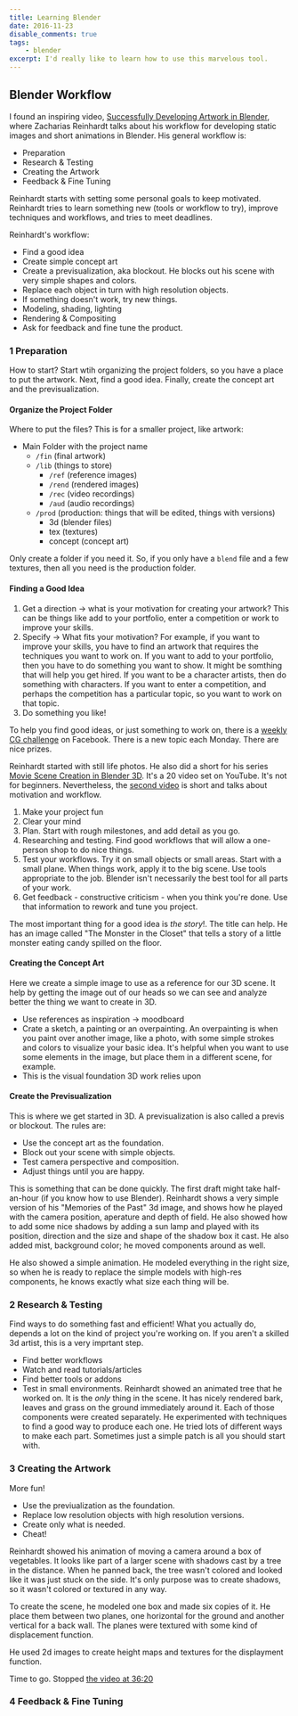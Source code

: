 ```yaml
---
title: Learning Blender
date: 2016-11-23
disable_comments: true
tags:
    - blender
excerpt: I'd really like to learn how to use this marvelous tool.
---
```


## Blender Workflow
I found an inspiring video, [Successfully Developing Artwork in Blender](https://www.youtube.com/watch?v=TEl8Z-Gemro), where Zacharias Reinhardt talks about his workflow for developing static images and short animations in Blender. His general workflow is:

- Preparation
- Research & Testing
- Creating the Artwork
- Feedback & Fine Tuning

Reinhardt starts with setting some personal goals to keep motivated. Reinhardt tries to learn something new (tools or workflow to try), improve techniques and workflows, and tries to meet deadlines.

Reinhardt's workflow:

- Find a good idea
- Create simple concept art
- Create a previsualization, aka blockout. He blocks out his scene with very simple shapes and colors.
- Replace each object in turn with high resolution objects.
- If something doesn't work, try new things.
- Modeling, shading, lighting
- Rendering & Compositing
- Ask for feedback and fine tune the product.


### 1 Preparation
How to start? Start wtih organizing the project folders, so you have a place to put the artwork. Next, find a good idea. Finally, create the concept art and the previsualization.

#### Organize the Project Folder
Where to put the files? This is for a smaller project, like artwork:

- Main Folder with the project name
    - `/fin`    (final artwork)
    - `/lib`    (things to store)
        - `/ref`    (reference images)
        - `/rend`   (rendered images)
        - `/rec`    (video recordings)
        - `/aud`    (audio recordings)
    - `/prod`   (production: things that will be edited, things with versions)
        - 3d        (blender files)
        - tex       (textures)
        - concept   (concept art)

Only create a folder if you need it. So, if you only have a `blend` file and a few textures, then all you need is the production folder.

#### Finding a Good Idea

1. Get a direction -> what is your motivation for creating your artwork? This can be things like add to your portfolio, enter a competition or work to improve your skills.
1. Specify -> What fits your motivation? For example, if you want to improve your skills, you have to find an artwork that requires the techniques you want to work on. If you want to add to your portfolio, then you have to do something you want to show. It might be somthing that will help you get hired. If you want to be a character artists, then do something with characters. If you want to enter a competition, and perhaps the competition has a particular topic, so you want to work on that topic.
1. Do something you like!

To help you find good ideas, or just something to work on, there is a [weekly CG challenge](https://facebook.com/groups/weeklycgc) on Facebook. There is a new topic each Monday. There are nice prizes.

Reinhardt started with still life photos. He also did a short for his series [Movie Scene Creation in Blender 3D](https://www.youtube.com/watch?v=Wd3bz62dDLA). It's a 20 video set on YouTube. It's not for beginners. Nevertheless, the [second video](https://www.youtube.com/watch?v=R2BsIMmRmog) is short and talks about motivation and workflow.

1. Make your project fun
1. Clear your mind
1. Plan. Start with rough milestones, and add detail as you go.
1. Researching and testing. Find good workflows that will allow a one-person shop to do nice things.
1. Test your workflows. Try it on small objects or small areas. Start with a small plane. When things work, apply it to the big scene. Use tools appropriate to the job. Blender isn't necessarily the best tool for all parts of your work.
1. Get feedback - constructive criticism - when you think you're done. Use that information to rework and tune you project.

The most important thing for a good idea is _the story_!. The title can help. He has an image called "The Monster in the Closet" that tells a story of a little monster eating candy spilled on the floor.

#### Creating the Concept Art
Here we create a simple image to use as a reference for our 3D scene. It help by getting the image out of our heads so we can see and analyze better the thing we want to create in 3D.

- Use references as inspiration -> moodboard
- Crate a sketch, a painting or an overpainting. An overpainting is when you paint over another image, like a photo, with some simple strokes and colors to visualize your basic idea. It's helpful when you want to use some elements in the image, but place them in a different scene, for example.
- This is the visual foundation 3D work relies upon

#### Create the Previsualization
This is where we get started in 3D. A previsualization is also called a previs or blockout. The rules are:

- Use the concept art as the foundation.
- Block out your scene with simple objects.
- Test camera perspective and composition.
- Adjust things until you are happy.

This is something that can be done quickly. The first draft might take half-an-hour (if you know how to use Blender). Reinhardt shows a very simple version of his "Memories of the Past" 3d image, and shows how he played with the camera position, aperature and depth of field. He also showed how to add some nice shadows by adding a sun lamp and played with its position, direction and the size and shape of the shadow box it cast. He also added mist, background color; he moved components around as well.

He also showed a simple animation. He modeled everything in the right size, so when he is ready to replace the simple models with high-res components, he knows exactly what size each thing will be.

### 2 Research & Testing
Find ways to do something fast and efficient! What you actually do, depends a lot on the kind of project you're working on. If you aren't a skilled 3d artist, this is a very imprtant step.

- Find better workflows
- Watch and read tutorials/articles
- Find better tools or addons
- Test in small environments. Reinhardt showed an animated tree that he worked on. It is the _only_ thing in the scene. It has nicely rendered bark, leaves and grass on the ground immediately around it. Each of those components were created separately. He experimented with techniques to find a good way to produce each one. He tried lots of different ways to make each part. Sometimes just a simple patch is all you should start with.

### 3 Creating the Artwork
More fun!

- Use the previualization as the foundation.
- Replace low resolution objects with high resolution versions.
- Create only what is needed.
- Cheat!

Reinhardt showed his animation of moving a camera around a box of vegetables. It looks like part of a larger scene with shadows cast by a tree in the distance. When he panned back, the tree wasn't colored and looked like it was just stuck on the side. It's only purpose was to create shadows, so it wasn't colored or textured in any way.

To create the scene, he modeled one box and made six copies of it. He place them between two planes, one horizontal for the ground and another vertical for a back wall. The planes were textured with some kind of displacement function.

He used 2d images to create height maps and textures for the displayment function.

Time to go. Stopped [the video at 36:20](https://youtu.be/TEl8Z-Gemro?t=2180)

### 4 Feedback & Fine Tuning
